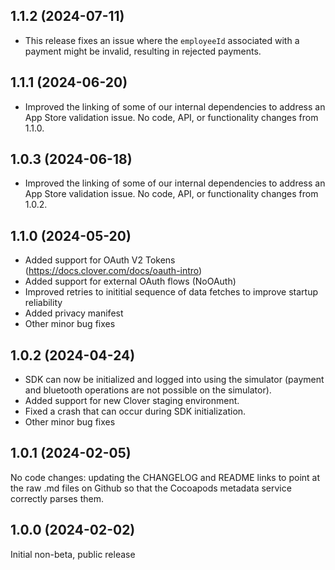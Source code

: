 ## 1.1.2 (2024-07-11)
- This release fixes an issue where the `employeeId` associated with a payment might be invalid, resulting in rejected payments.

## 1.1.1 (2024-06-20)
- Improved the linking of some of our internal dependencies to address an App Store validation issue. No code, API, or functionality changes from 1.1.0.

## 1.0.3 (2024-06-18)
- Improved the linking of some of our internal dependencies to address an App Store validation issue. No code, API, or functionality changes from 1.0.2.

## 1.1.0 (2024-05-20)

- Added support for OAuth V2 Tokens (https://docs.clover.com/docs/oauth-intro)
- Added support for external OAuth flows (NoOAuth)
- Improved retries to inititial sequence of data fetches to improve startup reliability
- Added privacy manifest
- Other minor bug fixes

## 1.0.2 (2024-04-24)

- SDK can now be initialized and logged into using the simulator (payment and bluetooth operations are not possible on the simulator).
- Added support for new Clover staging environment.
- Fixed a crash that can occur during SDK initialization.
- Other minor bug fixes


## 1.0.1 (2024-02-05)

No code changes: updating the CHANGELOG and README links to point at the raw .md files on Github so that the Cocoapods metadata service correctly parses them.

## 1.0.0 (2024-02-02)

Initial non-beta, public release
